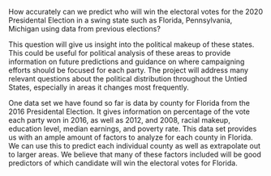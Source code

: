 How accurately can we predict who will win the electoral votes for the 2020 Presidental Election in a swing state such as Florida, Pennsylvania, Michigan using data from previous elections?


This question will give us insight into the political makeup of these states. This could be useful for political analysis of these areas to provide information on future predictions and guidance on where campaigning efforts should be focused for each party. The project will address many relevant questions about the political distribution throughout the Untied States, especially in areas it changes most frequently.
 

One data set we have found so far is data by county for Florida from the 2016 Presidental Election. It gives information on percentage of the vote each party won in 2016, as well as 2012, and 2008, racial makeup, education level, median earnings, and poverty rate. This data set provides us with an ample amount of factors to analyze for each county in Florida. We can use this to predict each individual county as well as extrapolate out to larger areas. We believe that many of these factors included will be good predictors of which candidate will win the electoral votes for Florida. 